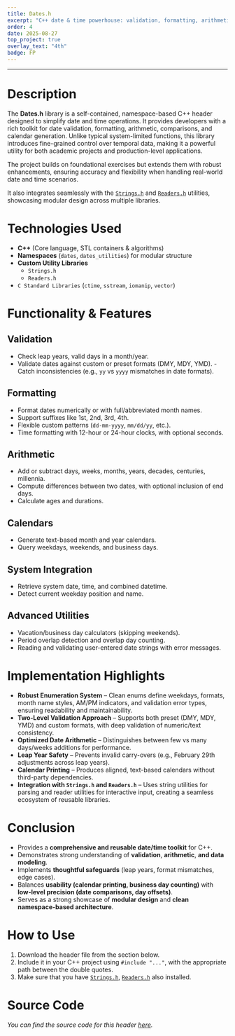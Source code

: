 ```yaml
---
title: Dates.h
excerpt: "C++ date & time powerhouse: validation, formatting, arithmetic, and calendars in one header."
order: 4
date: 2025-08-27
top_project: true
overlay_text: "4th"
badge: FP
---
```

---
# Description
The **Dates.h** library is a self-contained, namespace-based C++ header designed to simplify date and time operations. It provides developers with a rich toolkit for date validation, formatting, arithmetic, comparisons, and calendar generation. Unlike typical system-limited functions, this library introduces fine-grained control over temporal data, making it a powerful utility for both academic projects and production-level applications.

The project builds on foundational exercises but extends them with robust enhancements, ensuring accuracy and flexibility when handling real-world date and time scenarios.

It also integrates seamlessly with the [`Strings.h`](/CppLibs/Strings/) and [`Readers.h`](/CppLibs/Readers/) utilities, showcasing modular design across multiple libraries.

# Technologies Used
- **C++** (Core language, STL containers & algorithms)
- **Namespaces** (`dates`, `dates_utilities`) for modular structure
- **Custom Utility Libraries**
  - `Strings.h`
  - `Readers.h`
- `C Standard Libraries` (`ctime`, `sstream`, `iomanip`, `vector`)

# Functionality & Features
## Validation
  - Check leap years, valid days in a month/year.
  - Validate dates against custom or preset formats (DMY, MDY, YMD).
  -Catch inconsistencies (e.g., `yy` vs `yyyy` mismatches in date formats).

## Formatting
  - Format dates numerically or with full/abbreviated month names.
  - Support suffixes like 1st, 2nd, 3rd, 4th.
  - Flexible custom patterns (`dd-mm-yyyy`, `mm/dd/yy`, etc.).
  - Time formatting with 12-hour or 24-hour clocks, with optional seconds.

## Arithmetic
  - Add or subtract days, weeks, months, years, decades, centuries, millennia.
  - Compute differences between two dates, with optional inclusion of end days.
  - Calculate ages and durations.

## Calendars
  - Generate text-based month and year calendars.
  - Query weekdays, weekends, and business days.

## System Integration
  - Retrieve system date, time, and combined datetime.
  - Detect current weekday position and name.

## Advanced Utilities
  - Vacation/business day calculators (skipping weekends).
  - Period overlap detection and overlap day counting.
  - Reading and validating user-entered date strings with error messages.

# Implementation Highlights
- **Robust Enumeration System** – Clean enums define weekdays, formats, month name styles, AM/PM indicators, and validation error types, ensuring readability and maintainability.
- **Two-Level Validation Approach** – Supports both preset (DMY, MDY, YMD) and custom formats, with deep validation of numeric/text consistency.
- **Optimized Date Arithmetic** – Distinguishes between few vs many days/weeks additions for performance.
- **Leap Year Safety** – Prevents invalid carry-overs (e.g., February 29th adjustments across leap years).
- **Calendar Printing** – Produces aligned, text-based calendars without third-party dependencies.
- **Integration with `Strings.h` and `Readers.h`** – Uses string utilities for parsing and reader utilities for interactive input, creating a seamless ecosystem of reusable libraries.

# Conclusion
- Provides a **comprehensive and reusable date/time toolkit** for C++.
- Demonstrates strong understanding of **validation**, **arithmetic**, **and data modeling**.
- Implements **thoughtful safeguards** (leap years, format mismatches, edge cases).
- Balances **usability (calendar printing, business day counting)** with **low-level precision (date comparisons, day offsets)**.
- Serves as a strong showcase of **modular design** and **clean namespace-based architecture**.

# How to Use
1. Download the header file from the section below.
2. Include it in your C++ project using `#include "..."`, with the appropriate path between the double quotes.
3. Make sure that you have [`Strings.h`](/CppLibs/Strings/), [`Readers.h`](/CppLibs/Readers/) also installed.

# Source Code
*You can find the source code for this header [here](https://gist.github.com/AbdulrahmanMohammadSalem/0d5854dd39584796d4658e6a750b4262).*